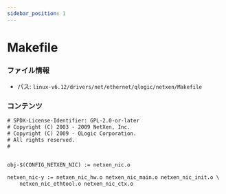 ```yaml
---
sidebar_position: 1
---
```

# Makefile

### ファイル情報

- パス: `linux-v6.12/drivers/net/ethernet/qlogic/netxen/Makefile`

### コンテンツ

```txt
# SPDX-License-Identifier: GPL-2.0-or-later
# Copyright (C) 2003 - 2009 NetXen, Inc.
# Copyright (C) 2009 - QLogic Corporation.
# All rights reserved.
#


obj-$(CONFIG_NETXEN_NIC) := netxen_nic.o

netxen_nic-y := netxen_nic_hw.o netxen_nic_main.o netxen_nic_init.o \
	netxen_nic_ethtool.o netxen_nic_ctx.o

```
